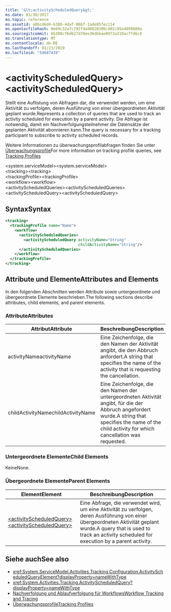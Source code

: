 ```yaml
---
title: '&lt;activityScheduledQuery&gt;'
ms.date: 03/30/2017
ms.topic: reference
ms.assetid: a8bcd6d4-b389-4daf-86bf-1ade85fec114
ms.openlocfilehash: 0e69c32a7c292fda90828396c402c95e4899600a
ms.sourcegitcommit: 6b308cf6d627d78ee36dbbae8972a310ac7fd6c8
ms.translationtype: MT
ms.contentlocale: de-DE
ms.lasthandoff: 01/23/2019
ms.locfileid: "54687439"
---
```

# <a name="ltactivityscheduledquerygt"></a><span data-ttu-id="00d82-102">&lt;activityScheduledQuery&gt;</span><span class="sxs-lookup"><span data-stu-id="00d82-102">&lt;activityScheduledQuery&gt;</span></span>
<span data-ttu-id="00d82-103">Stellt eine Auflistung von Abfragen dar, die verwendet werden, um eine Aktivität zu verfolgen, deren Ausführung von einer übergeordneten Aktivität geplant wurde.</span><span class="sxs-lookup"><span data-stu-id="00d82-103">Represents a collection of queries that are used to track an activity scheduled for execution by a parent activity.</span></span> <span data-ttu-id="00d82-104">Die Abfrage ist notwendig, damit ein Nachverfolgungsteilnehmer die Datensätze der geplanten Aktivität abonnieren kann.</span><span class="sxs-lookup"><span data-stu-id="00d82-104">The query is necessary for a tracking participant to subscribe to activity scheduled records.</span></span>  
  
 <span data-ttu-id="00d82-105">Weitere Informationen zu überwachungsprofilabfragen finden Sie unter [Überwachungsprofile](../../../../../docs/framework/windows-workflow-foundation/tracking-profiles.md)</span><span class="sxs-lookup"><span data-stu-id="00d82-105">For more information on tracking profile queries, see [Tracking Profiles](../../../../../docs/framework/windows-workflow-foundation/tracking-profiles.md)</span></span>  
  
<span data-ttu-id="00d82-106">\<system.serviceModel></span><span class="sxs-lookup"><span data-stu-id="00d82-106">\<system.serviceModel></span></span>  
<span data-ttu-id="00d82-107">\<tracking></span><span class="sxs-lookup"><span data-stu-id="00d82-107">\<tracking></span></span>  
<span data-ttu-id="00d82-108">\<trackingProfile></span><span class="sxs-lookup"><span data-stu-id="00d82-108">\<trackingProfile></span></span>  
<span data-ttu-id="00d82-109">\<workflow></span><span class="sxs-lookup"><span data-stu-id="00d82-109">\<workflow></span></span>  
<span data-ttu-id="00d82-110">\<activityScheduledQueries></span><span class="sxs-lookup"><span data-stu-id="00d82-110">\<activityScheduledQueries></span></span>  
<span data-ttu-id="00d82-111">\<activityScheduledQuery></span><span class="sxs-lookup"><span data-stu-id="00d82-111">\<activityScheduledQuery></span></span>  
  
## <a name="syntax"></a><span data-ttu-id="00d82-112">Syntax</span><span class="sxs-lookup"><span data-stu-id="00d82-112">Syntax</span></span>  
  
```xml 
<tracking>
  <trackingProfile name="Name">
    <workflow>
      <activityScheduledQueries>
        <activityScheduledQuery activityName="String" 
                                childActivityName="String"/>
      </activityScheduledQueries>
    </workflow>
  </trackingProfile>
</tracking>  
```  
  
## <a name="attributes-and-elements"></a><span data-ttu-id="00d82-113">Attribute und Elemente</span><span class="sxs-lookup"><span data-stu-id="00d82-113">Attributes and Elements</span></span>  
 <span data-ttu-id="00d82-114">In den folgenden Abschnitten werden Attribute sowie untergeordnete und übergeordnete Elemente beschrieben.</span><span class="sxs-lookup"><span data-stu-id="00d82-114">The following sections describe attributes, child elements, and parent elements.</span></span>  
  
### <a name="attributes"></a><span data-ttu-id="00d82-115">Attribute</span><span class="sxs-lookup"><span data-stu-id="00d82-115">Attributes</span></span>  
  
|<span data-ttu-id="00d82-116">Attribut</span><span class="sxs-lookup"><span data-stu-id="00d82-116">Attribute</span></span>|<span data-ttu-id="00d82-117">Beschreibung</span><span class="sxs-lookup"><span data-stu-id="00d82-117">Description</span></span>|  
|---------------|-----------------|  
|<span data-ttu-id="00d82-118">activityName</span><span class="sxs-lookup"><span data-stu-id="00d82-118">activityName</span></span>|<span data-ttu-id="00d82-119">Eine Zeichenfolge, die den Namen der Aktivität angibt, die den Abbruch anfordert.</span><span class="sxs-lookup"><span data-stu-id="00d82-119">A string that specifies the name of the activity that is requesting the cancellation.</span></span>|  
|<span data-ttu-id="00d82-120">childActivityName</span><span class="sxs-lookup"><span data-stu-id="00d82-120">childActivityName</span></span>|<span data-ttu-id="00d82-121">Eine Zeichenfolge, die den Namen der untergeordneten Aktivität angibt, für die der Abbruch angefordert wurde.</span><span class="sxs-lookup"><span data-stu-id="00d82-121">A string that specifies the name of the child activity for which cancellation was requested.</span></span>|  
  
### <a name="child-elements"></a><span data-ttu-id="00d82-122">Untergeordnete Elemente</span><span class="sxs-lookup"><span data-stu-id="00d82-122">Child Elements</span></span>  
 <span data-ttu-id="00d82-123">Keine</span><span class="sxs-lookup"><span data-stu-id="00d82-123">None.</span></span>  
  
### <a name="parent-elements"></a><span data-ttu-id="00d82-124">Übergeordnete Elemente</span><span class="sxs-lookup"><span data-stu-id="00d82-124">Parent Elements</span></span>  
  
|<span data-ttu-id="00d82-125">Element</span><span class="sxs-lookup"><span data-stu-id="00d82-125">Element</span></span>|<span data-ttu-id="00d82-126">Beschreibung</span><span class="sxs-lookup"><span data-stu-id="00d82-126">Description</span></span>|  
|-------------|-----------------|  
|[<span data-ttu-id="00d82-127">\<activityScheduledQuery></span><span class="sxs-lookup"><span data-stu-id="00d82-127">\<activityScheduledQuery></span></span>](../../../../../docs/framework/configure-apps/file-schema/windows-workflow-foundation/activityscheduledquery.md)|<span data-ttu-id="00d82-128">Eine Abfrage, die verwendet wird, um eine Aktivität zu verfolgen, deren Ausführung von einer übergeordneten Aktivität geplant wurde.</span><span class="sxs-lookup"><span data-stu-id="00d82-128">A query that is used to track an activity scheduled for execution by a parent activity.</span></span>|  
  
## <a name="see-also"></a><span data-ttu-id="00d82-129">Siehe auch</span><span class="sxs-lookup"><span data-stu-id="00d82-129">See also</span></span>
- <xref:System.ServiceModel.Activities.Tracking.Configuration.ActivityScheduledQueryElement?displayProperty=nameWithType>
- <xref:System.Activities.Tracking.ActivityScheduledQuery?displayProperty=nameWithType>
- [<span data-ttu-id="00d82-130">Nachverfolgung und Ablaufverfolgung für Workflows</span><span class="sxs-lookup"><span data-stu-id="00d82-130">Workflow Tracking and Tracing</span></span>](../../../../../docs/framework/windows-workflow-foundation/workflow-tracking-and-tracing.md)
- [<span data-ttu-id="00d82-131">Überwachungsprofile</span><span class="sxs-lookup"><span data-stu-id="00d82-131">Tracking Profiles</span></span>](../../../../../docs/framework/windows-workflow-foundation/tracking-profiles.md)
